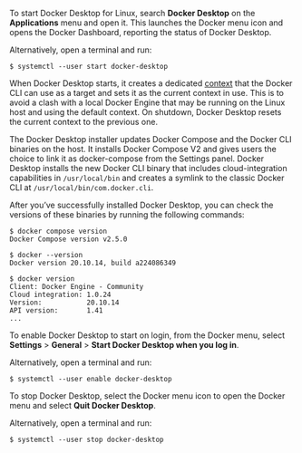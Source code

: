 <!-- This text will be included in the Docker Desktop install topic for each Linux distribution -->

To start Docker Desktop for Linux, search **Docker Desktop** on the
**Applications** menu and open it. This launches the Docker menu icon and opens
the Docker Dashboard, reporting the status of Docker Desktop.

Alternatively, open a terminal and run:

```console
$ systemctl --user start docker-desktop
```

When Docker Desktop starts, it creates a dedicated [context](/engine/context/working-with-contexts) that the Docker CLI
can use as a target and sets it as the current context in use. This is to avoid
a clash with a local Docker Engine that may be running on the Linux host and
using the default context. On shutdown, Docker Desktop resets the current
context to the previous one.

The Docker Desktop installer updates Docker Compose and the Docker CLI binaries
on the host. It installs Docker Compose V2 and gives users the choice to
link it as docker-compose from the Settings panel. Docker Desktop installs
the new Docker CLI binary that includes cloud-integration capabilities in `/usr/local/bin`
and creates a symlink to the classic Docker CLI at `/usr/local/bin/com.docker.cli`.

After you’ve successfully installed Docker Desktop, you can check the versions
of these binaries by running the following commands:

```console
$ docker compose version
Docker Compose version v2.5.0

$ docker --version
Docker version 20.10.14, build a224086349

$ docker version
Client: Docker Engine - Community
Cloud integration: 1.0.24
Version:           20.10.14
API version:       1.41
...
```

To enable Docker Desktop to start on login, from the Docker menu, select
**Settings** > **General** > **Start Docker Desktop when you log in**.

Alternatively, open a terminal and run:

```console
$ systemctl --user enable docker-desktop
```

To stop Docker Desktop, select the Docker menu icon to open the Docker menu and select **Quit Docker Desktop**.

Alternatively, open a terminal and run:

```console
$ systemctl --user stop docker-desktop
```